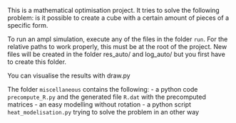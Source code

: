 This is a mathematical optimisation project.
It tries to solve the following problem: is it possible to create a cube with a certain amount of pieces of a specific form.

To run an ampl simulation, execute any of the files in the folder `run`. 
For the relative paths to work properly, this must be at the root of the project.
New files will be created in the folder res_auto/ and log_auto/ but you first have to create this folder.

You can visualise the results with draw.py

The folder `miscellaneous` contains the following:
    - a python code `precompute_R.py` and the generated file `R.dat` with the precomputed matrices
    - an easy modelling without rotation
    - a python script `heat_modelisation.py` trying to solve the problem in an other way